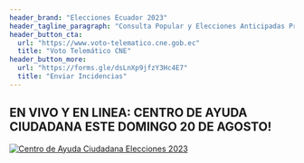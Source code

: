 ```yaml
---
header_brand: "Elecciones Ecuador 2023"
header_tagline_paragraph: "Consulta Popular y Elecciones Anticipadas Presidenciales y Legislativas 2023"
header_button_cta:
  url: "https://www.voto-telematico.cne.gob.ec"
  title: "Voto Telemático CNE"
header_button_more:
  url: "https://forms.gle/dsLnXp9jfzY3Hc4E7"
  title: "Enviar Incidencias"
---
```

## EN VIVO Y EN LINEA: CENTRO DE AYUDA CIUDADANA ESTE DOMINGO 20 DE AGOSTO!
[![Centro de Ayuda Ciudadana Elecciones 2023](images/Centro%20de%20Ayuda%20Ciudadana.jpg.jpg)](https://nofec.no/)

